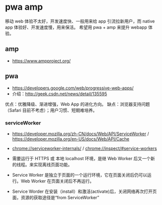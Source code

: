 
# pwa amp

移动 web 体验不太好，开发速度快、一般用来给 app 引流拉新用户，而 native app 体验好、开发速度慢，用来保活。
希望用 pwa + amp 来提升 webapp 体验。

## amp
- https://www.ampproject.org/

## pwa
- https://developers.google.com/web/progressive-web-apps/
- 介绍：http://geek.csdn.net/news/detail/135595

优点：优雅降级、渐进增强，Web App 的进化方向。
缺点：浏览器支持问题（Safari 目前不考虑）；用户习惯、短期难培养。

### serviceWorker

- https://developer.mozilla.org/zh-CN/docs/Web/API/ServiceWorker / 
https://developer.mozilla.org/en-US/docs/Web/API/Cache
- [chrome://serviceworker-internals/](chrome://serviceworker-internals/) / [chrome://inspect/#service-workers](chrome://inspect/#service-workers)


- 需要运行于 HTTPS 或 本地 localhost 环境，是继 Web Worker 后又一个新的线程。来实现离线页面功能。
- Service Worker 是独立于页面的一个运行环境，它在页面关闭后仍可以运行。Web Worker 在页面关闭后不再运行。
- Service Worder 在安装（install）和激活(activate)后，关闭网络再次打开页面，资源的获取途径是“from ServiceWorker”
